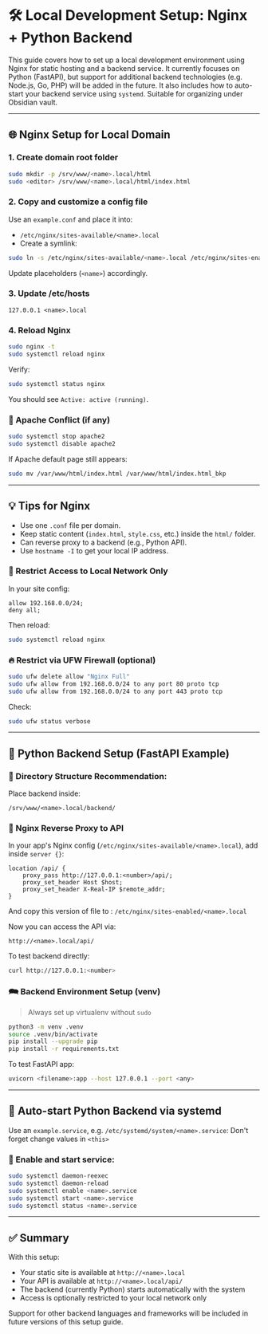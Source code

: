 # 🛠️ Local Development Setup: Nginx + Python Backend

This guide covers how to set up a local development environment using Nginx for static hosting and a backend service. It currently focuses on Python (FastAPI), but support for additional backend technologies (e.g. Node.js, Go, PHP) will be added in the future. It also includes how to auto-start your backend service using `systemd`. Suitable for organizing under Obsidian vault.

---

## 🌐 Nginx Setup for Local Domain

### 1. **Create domain root folder**

```bash
sudo mkdir -p /srv/www/<name>.local/html
sudo <editor> /srv/www/<name>.local/html/index.html
```

### 2. **Copy and customize a config file**

Use an `example.conf` and place it into:

- `/etc/nginx/sites-available/<name>.local`
- Create a symlink:

```bash
sudo ln -s /etc/nginx/sites-available/<name>.local /etc/nginx/sites-enabled/
```

Update placeholders (`<name>`) accordingly.

### 3. **Update /etc/hosts**

```hosts
127.0.0.1 <name>.local
```

### 4. **Reload Nginx**

```bash
sudo nginx -t
sudo systemctl reload nginx
```

Verify:

```bash
sudo systemctl status nginx
```

You should see `Active: active (running)`.

### 🚨 Apache Conflict (if any)

```bash
sudo systemctl stop apache2
sudo systemctl disable apache2
```

If Apache default page still appears:

```bash
sudo mv /var/www/html/index.html /var/www/html/index.html_bkp
```

---

## 💡 Tips for Nginx

- Use one `.conf` file per domain.
- Keep static content (`index.html`, `style.css`, etc.) inside the `html/` folder.
- Can reverse proxy to a backend (e.g., Python API).
- Use `hostname -I` to get your local IP address.

### 🔐 Restrict Access to Local Network Only

In your site config:

```nginx
allow 192.168.0.0/24;
deny all;
```

Then reload:

```bash
sudo systemctl reload nginx
```

### 🔥 Restrict via UFW Firewall (optional)

```bash
sudo ufw delete allow "Nginx Full"
sudo ufw allow from 192.168.0.0/24 to any port 80 proto tcp
sudo ufw allow from 192.168.0.0/24 to any port 443 proto tcp
```

Check:

```bash
sudo ufw status verbose
```

---

## 🚀 Python Backend Setup (FastAPI Example)

### 📁 Directory Structure Recommendation:

Place backend inside:

```
/srv/www/<name>.local/backend/
```

### 🔧 Nginx Reverse Proxy to API

In your app's Nginx config (`/etc/nginx/sites-available/<name>.local`), add inside `server {}`:

```nginx
location /api/ {
    proxy_pass http://127.0.0.1:<number>/api/;
    proxy_set_header Host $host;
    proxy_set_header X-Real-IP $remote_addr;
}
```

And copy this version of file to : `/etc/nginx/sites-enabled/<name>.local`

Now you can access the API via:

```
http://<name>.local/api/
```

To test backend directly:

```bash
curl http://127.0.0.1:<number>
```

### 🗪 Backend Environment Setup (venv)

> Always set up virtualenv without `sudo`

```bash
python3 -m venv .venv
source .venv/bin/activate
pip install --upgrade pip
pip install -r requirements.txt
```

To test FastAPI app:

```bash
uvicorn <filename>:app --host 127.0.0.1 --port <any>
```

---

## 🔁 Auto-start Python Backend via systemd

Use an `example.service`, e.g. `/etc/systemd/system/<name>.service`:
Don't forget change values in `<this>`

### 🔄 Enable and start service:

```bash
sudo systemctl daemon-reexec
sudo systemctl daemon-reload
sudo systemctl enable <name>.service
sudo systemctl start <name>.service
sudo systemctl status <name>.service
```

---

## ✅ Summary

With this setup:

- Your static site is available at `http://<name>.local`
- Your API is available at `http://<name>.local/api/`
- The backend (currently Python) starts automatically with the system
- Access is optionally restricted to your local network only

Support for other backend languages and frameworks will be included in future versions of this setup guide.

